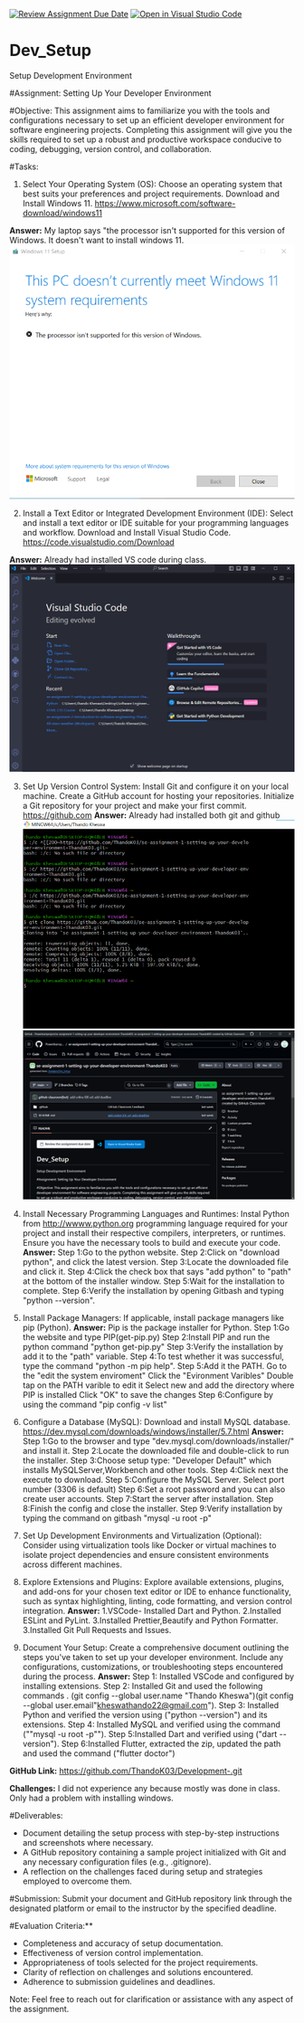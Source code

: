 [![Review Assignment Due Date](https://classroom.github.com/assets/deadline-readme-button-24ddc0f5d75046c5622901739e7c5dd533143b0c8e959d652212380cedb1ea36.svg)](https://classroom.github.com/a/vbnbTt5m)
[![Open in Visual Studio Code](https://classroom.github.com/assets/open-in-vscode-718a45dd9cf7e7f842a935f5ebbe5719a5e09af4491e668f4dbf3b35d5cca122.svg)](https://classroom.github.com/online_ide?assignment_repo_id=15256492&assignment_repo_type=AssignmentRepo)

# Dev_Setup

Setup Development Environment

#Assignment: Setting Up Your Developer Environment

#Objective:
This assignment aims to familiarize you with the tools and configurations necessary to set up an efficient developer environment for software engineering projects. Completing this assignment will give you the skills required to set up a robust and productive workspace conducive to coding, debugging, version control, and collaboration.

#Tasks:

1. Select Your Operating System (OS):
   Choose an operating system that best suits your preferences and project requirements. Download and Install Windows 11. https://www.microsoft.com/software-download/windows11

**Answer:**
My laptop says "the processor isn't supported for this version of Windows. It doesn't want to install windows 11.
<img src="images/Windows screenshot.png">

2. Install a Text Editor or Integrated Development Environment (IDE):
   Select and install a text editor or IDE suitable for your programming languages and workflow. Download and Install Visual Studio Code. https://code.visualstudio.com/Download

**Answer:**
Already had installed VS code during class.
<img src="images/VS code screenshot.png">

3. Set Up Version Control System:
   Install Git and configure it on your local machine. Create a GitHub account for hosting your repositories. Initialize a Git repository for your project and make your first commit. https://github.com
   **Answer:**
   Already had installed both git and github
   <img src="images/git screenshot.png">
   <img src="images/github screenshot.png">

4. Install Necessary Programming Languages and Runtimes:
   Instal Python from http://wwww.python.org programming language required for your project and install their respective compilers, interpreters, or runtimes. Ensure you have the necessary tools to build and execute your code.
   **Answer:**
   Step 1:Go to the python website.
   Step 2:Click on "download python", and click the latest version.
   Step 3:Locate the downloaded file and click it.
   Step 4:Click the check box that says "add python" to "path" at the bottom of the installer window.
   Step 5:Wait for the installation to complete.
   Step 6:Verify the installation by opening Gitbash and typing "python --version".

5. Install Package Managers:
   If applicable, install package managers like pip (Python).
   **Answer:**
   Pip is the package installer for Python.
   Step 1:Go the website and type PIP(get-pip.py)
   Step 2:Install PIP and run the python command "python get-pip.py"
   Step 3:Verify the installation by add it to the "path" variable.
   Step 4:To test whether it was successful, type the command "python -m pip help".
   Step 5:Add it the PATH.
   Go to the "edit the system enviroment"
   Click the "Evironment Varibles"
   Double tap on the PATH varible to edit it
   Select new and add the directory where PIP is installed
   Click "OK" to save the changes
   Step 6:Configure by using the command "pip config -v list"

6. Configure a Database (MySQL):
   Download and install MySQL database. https://dev.mysql.com/downloads/windows/installer/5.7.html
   **Answer:**
   Step 1:Go to the browser and type "dev.mysql.com/downloads/installer/" and install it.
   Step 2:Locate the downloaded file and double-click to run the installer.
   Step 3:Choose setup type: "Developer Default" which installs MySQLServer,Workbench and other tools.
   Step 4:Click next the execute to download.
   Step 5:Configure the MySQL Server.
   Select port number (3306 is default)
   Step 6:Set a root password and you can also create user accounts.
   Step 7:Start the server after installation.
   Step 8:Finish the config and close the installer.
   Step 9:Verify installation by typing the command on gitbash "mysql -u root -p"

7. Set Up Development Environments and Virtualization (Optional):
   Consider using virtualization tools like Docker or virtual machines to isolate project dependencies and ensure consistent environments across different machines.

8. Explore Extensions and Plugins:
   Explore available extensions, plugins, and add-ons for your chosen text editor or IDE to enhance functionality, such as syntax highlighting, linting, code formatting, and version control integration.
   **Answer:**
   1.VSCode- Installed Dart and Python.
   2.Installed ESLint and PyLint.
   3.Installed Prettier,Beautify and Python Formatter.
   3.Installed Git Pull Requests and Issues.

9. Document Your Setup:
   Create a comprehensive document outlining the steps you've taken to set up your developer environment. Include any configurations, customizations, or troubleshooting steps encountered during the process.
   **Answer:**
   Step 1: Installed VSCode and configured by installing extensions.
   Step 2: Installed Git and used the following commands .
   (git config --global user.name "Thando Kheswa")(git config --global user.email"kheswathando22@gmail.com").
   Step 3: Installed Python and verified the version using ("python --version") and its extensions.
   Step 4: Installed MySQL and verified using the command (""mysql -u root -p"").
   Step 5:Installed Dart and verified using ("dart --version").
   Step 6:Installed Flutter, extracted the zip, updated the path and used the command ("flutter doctor")

**GitHub Link:**
https://github.com/ThandoK03/Development-.git

**Challenges:**
I did not experience any because mostly was done in class. Only had a problem with installing windows.

#Deliverables:

- Document detailing the setup process with step-by-step instructions and screenshots where necessary.
- A GitHub repository containing a sample project initialized with Git and any necessary configuration files (e.g., .gitignore).
- A reflection on the challenges faced during setup and strategies employed to overcome them.

#Submission:
Submit your document and GitHub repository link through the designated platform or email to the instructor by the specified deadline.

#Evaluation Criteria:\*\*

- Completeness and accuracy of setup documentation.
- Effectiveness of version control implementation.
- Appropriateness of tools selected for the project requirements.
- Clarity of reflection on challenges and solutions encountered.
- Adherence to submission guidelines and deadlines.

Note: Feel free to reach out for clarification or assistance with any aspect of the assignment.

